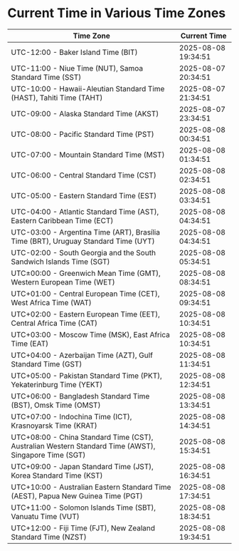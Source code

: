 # Current Time in Various Time Zones

| Time Zone | Current Time |
|-----------|--------------|
| UTC-12:00 - Baker Island Time (BIT) | 2025-08-08 19:34:51 |
| UTC-11:00 - Niue Time (NUT), Samoa Standard Time (SST) | 2025-08-07 20:34:51 |
| UTC-10:00 - Hawaii-Aleutian Standard Time (HAST), Tahiti Time (TAHT) | 2025-08-07 21:34:51 |
| UTC-09:00 - Alaska Standard Time (AKST) | 2025-08-07 23:34:51 |
| UTC-08:00 - Pacific Standard Time (PST) | 2025-08-08 00:34:51 |
| UTC-07:00 - Mountain Standard Time (MST) | 2025-08-08 01:34:51 |
| UTC-06:00 - Central Standard Time (CST) | 2025-08-08 02:34:51 |
| UTC-05:00 - Eastern Standard Time (EST) | 2025-08-08 03:34:51 |
| UTC-04:00 - Atlantic Standard Time (AST), Eastern Caribbean Time (ECT) | 2025-08-08 04:34:51 |
| UTC-03:00 - Argentina Time (ART), Brasília Time (BRT), Uruguay Standard Time (UYT) | 2025-08-08 04:34:51 |
| UTC-02:00 - South Georgia and the South Sandwich Islands Time (SGT) | 2025-08-08 05:34:51 |
| UTC±00:00 - Greenwich Mean Time (GMT), Western European Time (WET) | 2025-08-08 08:34:51 |
| UTC+01:00 - Central European Time (CET), West Africa Time (WAT) | 2025-08-08 09:34:51 |
| UTC+02:00 - Eastern European Time (EET), Central Africa Time (CAT) | 2025-08-08 10:34:51 |
| UTC+03:00 - Moscow Time (MSK), East Africa Time (EAT) | 2025-08-08 10:34:51 |
| UTC+04:00 - Azerbaijan Time (AZT), Gulf Standard Time (GST) | 2025-08-08 11:34:51 |
| UTC+05:00 - Pakistan Standard Time (PKT), Yekaterinburg Time (YEKT) | 2025-08-08 12:34:51 |
| UTC+06:00 - Bangladesh Standard Time (BST), Omsk Time (OMST) | 2025-08-08 13:34:51 |
| UTC+07:00 - Indochina Time (ICT), Krasnoyarsk Time (KRAT) | 2025-08-08 14:34:51 |
| UTC+08:00 - China Standard Time (CST), Australian Western Standard Time (AWST), Singapore Time (SGT) | 2025-08-08 15:34:51 |
| UTC+09:00 - Japan Standard Time (JST), Korea Standard Time (KST) | 2025-08-08 16:34:51 |
| UTC+10:00 - Australian Eastern Standard Time (AEST), Papua New Guinea Time (PGT) | 2025-08-08 17:34:51 |
| UTC+11:00 - Solomon Islands Time (SBT), Vanuatu Time (VUT) | 2025-08-08 18:34:51 |
| UTC+12:00 - Fiji Time (FJT), New Zealand Standard Time (NZST) | 2025-08-08 19:34:51 |
